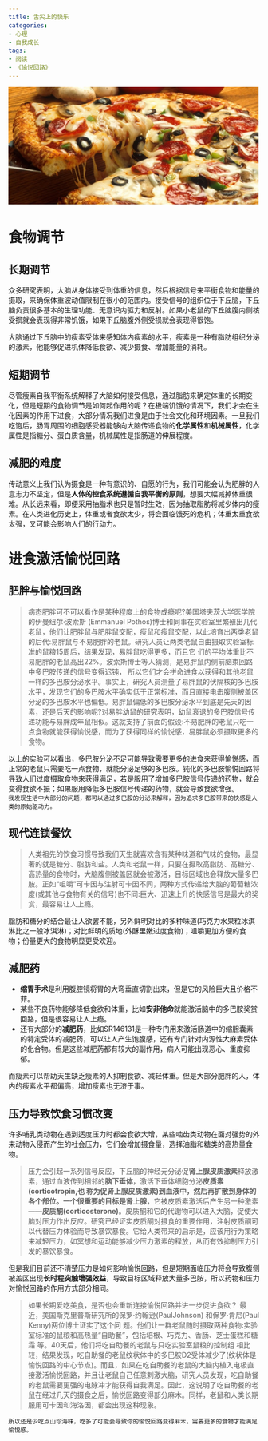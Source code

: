 ```yaml
---
title: 舌尖上的快乐
categories:
- 心理
- 自我成长
tags:
- 阅读
- 《愉悦回路》
---
```


![images](/assets/images/27.jpg)
# 食物调节
## 长期调节
众多研究表明，大脑从身体接受到体重的信息，然后根据信号来平衡食物和能量的摄取，来确保体重波动值限制在很小的范围内。接受信号的组织位于下丘脑，下丘脑负责很多基本的生理功能、无意识内驱力和反射。如果小老鼠的下丘脑腹内侧核受损就会表现得非常饥饿，如果下丘脑腹外侧受损就会表现得很饱。

大脑通过下丘脑中的瘦素受体来感知体内瘦素的水平，瘦素是一种有脂肪组织分泌的激素，他能够促进机体降低食欲、减少摄食、增加能量的消耗。

<!--more-->

## 短期调节
尽管瘦素自我平衡系统解释了大脑如何接受信息，通过脂肪来确定体重的长期变化，但是短期的食物调节是如何起作用的呢？在极端饥饿的情况下，我们才会在生化因素的作用下进食，大部分情况我们进食是由于社会文化和环境因素。一旦我们吃饱后，肠胃周围的细胞感受器能够向大脑传递食物的**化学属性**和**机械属性**，化学属性是指糖分、蛋白质含量，机械属性是指肠道的伸展程度。

## 减肥的难度
传动意义上我们认为摄食是一种有意识的、自愿的行为，我们可能会认为肥胖的人意志力不坚定，但是**人体的控食系统遵循自我平衡的原则**，想要大幅减掉体重很难。从长远来看，即便采用抽脂术也只是暂时生效，因为抽取脂肪将减少体内的瘦素。在人类进化历史上，体重或者食欲太少，将会面临饿死的危机；体重太重食欲太强，又可能会影响人们的行动力。

# 进食激活愉悦回路
## 肥胖与愉悦回路
> 病态肥胖可不可以看作是某种程度上的食物成瘾呢?美国塔夫茨大学医学院的伊曼纽尔·波索斯 (Emmanuel Pothos)博士和同事在实验室里繁殖出几代老鼠，他们让肥胖鼠与肥胖鼠交配，瘦鼠和瘦鼠交配，以此培育出两类老鼠的后代:易胖鼠与不易肥胖的老鼠。研究人员让两类老鼠自由摄取实验室标准的鼠粮15周后，结果发现，易胖鼠吃得更多，而且它 们的平均体重比不易肥胖的老鼠高出22%。波索斯博士等人猜测，是易胖鼠内侧前脑束回路中多巴胺传递的信号变得迟钝， 所以它们才会拼命进食以获得和其他老鼠一样的多巴胺分泌水平。事实上，研究人员测量了易胖鼠的伏隔核的多巴胺水平，发现它们的多巴胺水平确实低于正常标准，而且直接电击腹侧被盖区分泌的多巴胺水平也偏低。易胖鼠偏低的多巴胺分泌水平到底是先天的因素，还是后天的影响呢?对易胖幼鼠的研究表明，幼鼠衰退的多巴胺信号传递功能与易胖成年鼠相似。这就支持了前面的假设:不易肥胖的老鼠只吃一点食物就能获得愉悦感，而为了获得同样的愉悦感，易胖鼠必须摄取更多的食物。

以上的实验可以看出，多巴胺分泌不足可能导致需要更多的进食来获得愉悦感，而正常的老鼠只需要吃一点食物，就能分泌足够的多巴胺。钝化的多巴胺愉悦回路将导致人们过度摄取食物来获得满足，若是服用了增加多巴胺信号传递的药物，就会变得食欲不振；如果服用降低多巴胺信号传递的药物，就会导致食欲增强。  
`我发现生活中大部分的问题，都可以通过多巴胺的分泌来解释，因为追求多巴胺带来的快感是人类的原始驱动力。`

## 现代连锁餐饮
> 人类祖先的饮食习惯导致我们天生就喜欢含有某种味道和气味的食物，最显著的就是糖分、脂肪和盐。人类和老鼠一样，只要在摄取高脂肪、高糖分、高热量的食物时，大脑腹侧被盖区就会被激活，目标区域也会释放大量多巴胺。正如“咀嚼”可卡因与注射可卡因不同，两种方式传递给大脑的葡萄糖浓度(或其他与食物有关的信号)也不同:巨大、迅速上升的快感信号是最大的奖赏，最容易让人上瘾。

脂肪和糖分的结合最让人欲罢不能，另外鲜明对比的多种味道(巧克力水果粒冰淇淋比之一般冰淇淋)；对比鲜明的质地(外酥里嫩过度食物)；咀嚼更加方便的食物；份量更大的食物明显更受欢迎。

## 减肥药
* **缩胃手术**是利用腹腔镜将胃的大弯垂直切割出来，但是它的风险巨大且价格不菲。
* 某些不良药物能够降低食欲和体重，比如**安非他命**就能激活脑中的多巴胺奖赏回路，但是很容易让人上瘾。
* 还有大部分的**减肥药**，比如SR146131是一种专门用来激活肠道中的缩胆囊素的特定受体的减肥药，可以让人产生饱腹感，还有专门针对内源性大麻素受体的化合物。但是这些减肥药都有较大的副作用，病人可能出现恶心、重度抑郁。

而瘦素可以帮助天生缺乏瘦素的人抑制食欲、减轻体重。但是大部分肥胖的人，体内的瘦素水平都偏高，增加瘦素也无济于事。

## 压力导致饮食习惯改变
许多哺乳类动物在遇到适度压力时都会食欲大增，某些啮齿类动物在面对强势的外来动物入侵而产生的社会压力，它们会增加摄食量，选择油脂和糖类的高热量食物。

> 压力会引起一系列信号反应，下丘脑的神经元分泌促**肾上腺皮质激素**释放激素，通过血液传到相邻的**脑下垂体**，激活下垂体细胞分泌**皮质素(corticotropin,也 称为促肾上腺皮质激素)**到血液中，然后再扩散到身体的各个部位。一个很重要的目标是**肾上腺**，它被皮质素激活后产生另一种激素——**皮质酮(corticosterone)**。皮质酮和它的代谢物可以进入大脑，促使大脑对压力作出反应。研究已经证实皮质酮对摄食的重要作用，注射皮质酮可以代替压力体验而导致暴饮暴食。它给人类带来的启示是，应该用行为策略来减轻压力，如冥想和运动能够减少压力激素的释放，从而有效抑制压力引发的暴饮暴食。

但是我们目前还不清楚压力是如何影响愉悦回路，但是短期面临压力将会导致腹侧被盖区出现**长时程突触增强效益**，导致目标区域释放大量多巴胺，所以药物和压力对愉悦回路的作用方式部分相同。

> 如果长期爱吃美食，是否也会重新连接愉悦回路并进一步促进食欲？
最近，美国斯克里普斯研究所的保罗·约翰逊(PaulJohnson) 和保罗·肯尼(Paul Kenny)两位博士证实了这个问
题。他们让一群老鼠随时摄取两种食物:实验室标准的鼠粮和高热量“自助餐”，包括培根、巧克力、香肠、芝士蛋糕和糖霜 等。40天后，他们将吃自助餐的老鼠与只吃实验室鼠粮的控制组 相比较，结果发现，吃自助餐的老鼠纹状体中的多巴胺D2受体减少了(纹状体是愉悦回路的中心节点)。而且，如果在吃自助餐的老鼠的大脑内植入电极直接激活愉悦回路，并且让老鼠自己任意刺激大脑，研究人员发现，吃自助餐的老鼠需要更强的电脉冲才能获得自我满足。因此，这说明了吃自助餐的老鼠在经过几天的摄食之后，愉悦回路变得部分麻木。同样，老鼠和人类长期服用可卡因和海洛因，都会出现这种现象。

`所以还是少吃点山珍海味，吃多了可能会导致你的愉悦回路变得麻木，需要更多的食物才能满足愉悦感。`
